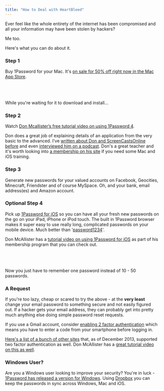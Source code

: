 ```yaml
---
title: "How to Deal with HeartBleed"
---
```

<p>Ever feel like the whole entirety of the internet has been compromised and all your information may have been stolen by hackers?</p>
<p>Me too.</p>
<p>Here's what you can do about it.</p>
<h3>Step 1</h3>
<p>Buy 1Password for your Mac. It's <a href="https://itunes.apple.com/ca/app/1password-password-manager/id443987910?mt=12&uo=4&at=10l4Ki" target="_blank">on sale for 50% off right now in the Mac App Store</a>.</p>
<p><a href="https://itunes.apple.com/ca/app/1password-password-manager/id443987910?mt=12&uo=4&at=10l4Ki" target="itunes_store" style="display:inline-block;overflow:hidden;background:url(https://linkmaker.itunes.apple.com/htmlResources/assets/en_us//images/web/linkmaker/badge_macappstore-lrg.png) no-repeat;width:165px;height:40px;@media only screen{background-image:url(https://linkmaker.itunes.apple.com/htmlResources/assets/en_us//images/web/linkmaker/badge_macappstore-lrg.svg);}"></a></p>
<p>While you're waiting for it to download and install...</p>
<h3>Step 2</h3>
<p>Watch <a href="http://screencastsonline.wistia.com/medias/f9pww3ftg8" target="_blank">Don Mcallister’s free tutorial video on using 1Password 4</a>.</p>
<p>Don does a great job of explaining details of an application from the very basic to the advanced. I've <a href="https://chrisenns.com/?s=screencastsonline">written about Don and ScreenCastsOnline before</a> and even <a href="http://www.ssktn.com/wtti/020-welcome-to-the-internet-don-mcallister/" target="_blank">interviewed him on a podcast</a>. Don's a great teacher and it's worth looking into <a href="http://www.screencastsonline.com/membership_benefits/" target="_blank">a membership on his site</a> if you need some Mac and iOS training.</p>
<h3>Step 3</h3>
<p>Generate new passwords for your valued accounts on Facebook, Geocities, Minecraft, Friendster and of course MySpace. Oh, and your bank, email address(es) and Amazon account.</p>
<h3>Optional Step 4</h3>
<p>Pick up <a href="https://itunes.apple.com/ca/app/1password-password-manager/id568903335?mt=8&uo=4&at=10l4Ki" target="_blank">1Password for iOS</a> so you can have all your fresh new passwords on the go on your iPad, iPhone or iPod touch. The built in 1Password browser makes it super easy to use really long, complicated passwords on your mobile device. Much better than '<a href="https://twitter.com/iChris/status/454294158337773568" target="_blank">password1234</a>'.</p>
<p>Don McAllister has a <a href="http://www.screencastsonline.com/ios/show/0090/" target="_blank">tutorial video on using 1Password for iOS</a> as part of his membership program that you can check out.</p>
<p><a href="https://itunes.apple.com/ca/app/1password-password-manager/id568903335?mt=8&uo=4&at=10l4Ki" target="itunes_store" style="display:inline-block;overflow:hidden;background:url(https://linkmaker.itunes.apple.com/htmlResources/assets/en_us//images/web/linkmaker/badge_appstore-lrg.png) no-repeat;width:135px;height:40px;@media only screen{background-image:url(https://linkmaker.itunes.apple.com/htmlResources/assets/en_us//images/web/linkmaker/badge_appstore-lrg.svg);}"></a></p>
<p>Now you just have to remember one password instead of 10 - 50 passwords.</p>
<h3>A Request</h3>
<p>If you're too lazy, cheap or scared to try the above - at the <strong>very least</strong> change your email password to something secure and not easily figured out. If a hacker gets your email address, they can probably get into pretty much anything else doing simple password reset requests.</p>
<p>If you use a Gmail account, consider <a href="https://support.google.com/accounts/answer/180744?hl=en">enabling 2 factor authentication</a> which means you have to enter a code from your smartphone before logging in.</p>
<p><a href="http://lifehacker.com/5938565/heres-everywhere-you-should-enable-two-factor-authentication-right-now" target="_blank">Here's a list of a bunch of other sites</a> that, as of December 2013, supported two factor authentication as well. Don McAllister has a <a href="http://www.screencastsonline.com/mac/show/0417/" target="_blank">great tutorial video on this as well</a>.</p>
<h3>Windows User?</h3>
<p>Are you a Windows user looking to improve your security? You're in luck - <a href="https://agilebits.com/onepassword/win" target="_blank">1Password has released a version for Windows</a>. Using <a href="http://db.tt/czHe7sK" target="_blank">Dropbox</a> you can keep the passwords in sync across Windows, Mac and iOS.</p>
